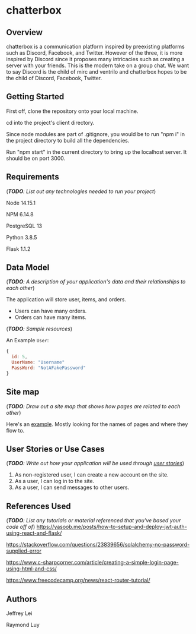 # chatterbox


## Overview

chatterbox is a communication platform inspired by preexisting platforms such as Discord, Facebook, and Twitter. However of the three, it is more inspired by Discord since it
proposes many intricacies such as creating a server with your friends. This is the modern take on a group chat. We want to say Discord is the child of mirc and ventrilo
and chatterbox hopes to be the child of Discord, Facebook, Twitter.

## Getting Started

First off, clone the repository onto your local machine.

cd into the project's client directory.

Since node modules are part of .gitignore, you would be to run "npm i" in the project directory to build all the dependencies.

Run "npm start" in the current directory to bring up the localhost server. It should be on port 3000.

## Requirements

(___TODO__: List out any technologies needed to run your project_)

Node 14.15.1

NPM 6.14.8

PostgreSQL 13

Python 3.8.5

Flask 1.1.2

## Data Model

(___TODO__: A description of your application's data and their relationships to each other_)

The application will store user, items, and orders.

- Users can have many orders.
- Orders can have many items.

(___TODO__: Sample resources_)

An Example `User`:

```javascript
{
  id: 5,
  UserName: "Username"
  PassWord: "NotAFakePassword"
}
```


## Site map

(___TODO__: Draw out a site map that shows how pages are related to each other_)

Here's an [example](https://www.kauligmedia.com/media/1589/sitemap-01.jpg). Mostly looking for the names of pages and where they flow to.

## User Stories or Use Cases

(___TODO__: Write out how your application will be used through [user stories](http://en.wikipedia.org/wiki/User_story#Format)_)

1. As non-registered user, I can create a new account on the site.
2. As a user, I can log in to the site.
3. As a user, I can send messages to other users.

## References Used

(___TODO__: List any tutorials or material referenced that you've based your code off of_)
https://yasoob.me/posts/how-to-setup-and-deploy-jwt-auth-using-react-and-flask/

https://stackoverflow.com/questions/23839656/sqlalchemy-no-password-supplied-error

https://www.c-sharpcorner.com/article/creating-a-simple-login-page-using-html-and-css/

https://www.freecodecamp.org/news/react-router-tutorial/

## Authors
Jeffrey Lei

Raymond Luy

